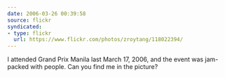 ```yaml
---
date: 2006-03-26 00:39:58
source: flickr
syndicated:
- type: flickr
  url: https://www.flickr.com/photos/zroytang/118022394/
---
```


I attended Grand Prix Manila last March 17, 2006, and the event was jam-packed with people. Can you find me in the picture?